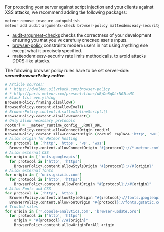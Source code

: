 For protecting your server against script injection and your clients against XSS attacks,
we recommend adding the following packages:

```sh
meteor remove insecure autopublish
meteor add audit-arguments-check browser-policy matteodem:easy-security
```

* [audit-argument-checks](https://atmospherejs.com/meteor/audit-argument-checks) checks the correctness of your development ensuring you that you've carefully checked user's inputs.
* [browser-policy](https://atmospherejs.com/meteor/browser-policy) constraints modern users in not using anything else except what is precisely specified.
* [matteodem:easy-security](https://atmospherejs.com/matteodem/easy-security) rate limits method calls, to avoid attacks DDOS-like attacks.

The following browser policy rules have to be set server-side:
**server/browserPolicy.coffee**
```coffee
# Article sources:
# * https://dweldon.silvrback.com/browser-policy
# * http://paris.meteor.com/presentations/uByDe8qDLrNGJLzMC
# Black list everything
BrowserPolicy.framing.disallow()
BrowserPolicy.content.disallowEval()
# BrowserPolicy.content.disallowInlineScripts()
BrowserPolicy.content.disallowConnect()
# Only allow necessary protocols
rootUrl = __meteor_runtime_config__.ROOT_URL
BrowserPolicy.content.allowConnectOrigin rootUrl
BrowserPolicy.content.allowConnectOrigin (rootUrl.replace 'http', 'ws')
# Allow origin for Meteor hosting
for protocol in ['http', 'https', 'ws', 'wss']
  BrowserPolicy.content.allowConnectOrigin "#{protocol}://*.meteor.com"
# Allow external CSS
for origin in ['fonts.googleapis']
  for protocol in ['http', 'https']
    BrowserPolicy.content.allowStyleOrigin "#{protocol}://#{origin}"
# Allow external fonts
for origin in ['fonts.gstatic.com']
  for protocol in ['http', 'https']
    BrowserPolicy.content.allowFontOrigin "#{protocol}://#{origin}"
# Allow Fonts and CSS
for protocol in ['http', 'https']
  BrowserPolicy.content.allowStyleOrigin "#{protocol}://fonts.googleapis.com"
  BrowserPolicy.content.allowFontOrigin "#{protocol}://fonts.gstatic.com"
# Trusted sites
for origin in ['*.google-analytics.com', 'browser-update.org']
  for protocol in ['http', 'https']
    origin = "#{protocol}://#{origin}"
    BrowserPolicy.content.allowOriginForAll origin
```
